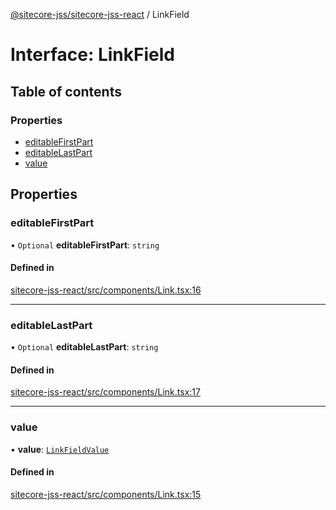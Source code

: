 [@sitecore-jss/sitecore-jss-react](../README.md) / LinkField

# Interface: LinkField

## Table of contents

### Properties

- [editableFirstPart](LinkField.md#editablefirstpart)
- [editableLastPart](LinkField.md#editablelastpart)
- [value](LinkField.md#value)

## Properties

### editableFirstPart

• `Optional` **editableFirstPart**: `string`

#### Defined in

[sitecore-jss-react/src/components/Link.tsx:16](https://github.com/Sitecore/jss/blob/08de6c61/packages/sitecore-jss-react/src/components/Link.tsx#L16)

___

### editableLastPart

• `Optional` **editableLastPart**: `string`

#### Defined in

[sitecore-jss-react/src/components/Link.tsx:17](https://github.com/Sitecore/jss/blob/08de6c61/packages/sitecore-jss-react/src/components/Link.tsx#L17)

___

### value

• **value**: [`LinkFieldValue`](LinkFieldValue.md)

#### Defined in

[sitecore-jss-react/src/components/Link.tsx:15](https://github.com/Sitecore/jss/blob/08de6c61/packages/sitecore-jss-react/src/components/Link.tsx#L15)
